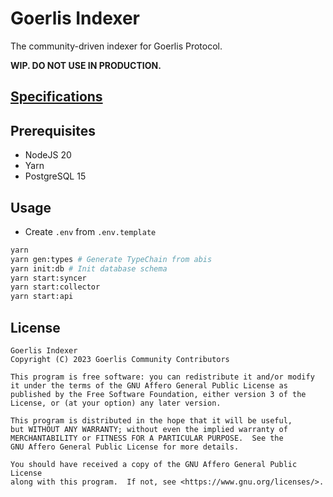 # Goerlis Indexer

The community-driven indexer for Goerlis Protocol.

**WIP. DO NOT USE IN PRODUCTION.**

## [Specifications](https://github.com/GoerlisCommunity/specs)

## Prerequisites

* NodeJS 20
* Yarn
* PostgreSQL 15

## Usage

* Create `.env` from `.env.template`

```bash
yarn
yarn gen:types # Generate TypeChain from abis
yarn init:db # Init database schema
yarn start:syncer
yarn start:collector
yarn start:api
```

## License

    Goerlis Indexer
    Copyright (C) 2023 Goerlis Community Contributors

    This program is free software: you can redistribute it and/or modify
    it under the terms of the GNU Affero General Public License as
    published by the Free Software Foundation, either version 3 of the
    License, or (at your option) any later version.

    This program is distributed in the hope that it will be useful,
    but WITHOUT ANY WARRANTY; without even the implied warranty of
    MERCHANTABILITY or FITNESS FOR A PARTICULAR PURPOSE.  See the
    GNU Affero General Public License for more details.

    You should have received a copy of the GNU Affero General Public License
    along with this program.  If not, see <https://www.gnu.org/licenses/>.
